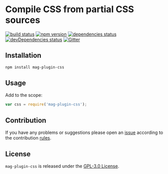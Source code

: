 Compile CSS from partial CSS sources
====================================

[![build status](https://img.shields.io/travis/magsdk/plugin-css.svg?style=flat-square)](https://travis-ci.org/magsdk/plugin-css)
[![npm version](https://img.shields.io/npm/v/mag-plugin-css.svg?style=flat-square)](https://www.npmjs.com/package/mag-plugin-css)
[![dependencies status](https://img.shields.io/david/magsdk/plugin-css.svg?style=flat-square)](https://david-dm.org/magsdk/plugin-css)
[![devDependencies status](https://img.shields.io/david/dev/magsdk/plugin-css.svg?style=flat-square)](https://david-dm.org/magsdk/plugin-css?type=dev)
[![Gitter](https://img.shields.io/badge/gitter-join%20chat-blue.svg?style=flat-square)](https://gitter.im/DarkPark/magsdk)


## Installation ##

```bash
npm install mag-plugin-css
```


## Usage ##

Add to the scope:

```js
var css = require('mag-plugin-css');
```


## Contribution ##

If you have any problems or suggestions please open an [issue](https://github.com/magsdk/plugin-css/issues)
according to the contribution [rules](.github/contributing.md).


## License ##

`mag-plugin-css` is released under the [GPL-3.0 License](http://opensource.org/licenses/GPL-3.0).

